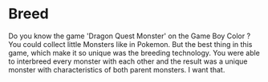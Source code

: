 # Breed
Do you know the game 'Dragon Quest Monster' on the Game Boy Color ?
You could collect little Monsters like in Pokemon. But the best thing in this game, 
which make it so unique was the breeding technology. 
You were able to interbreed every monster with each other and the result was a unique monster
with characteristics of both parent monsters. I want that.
